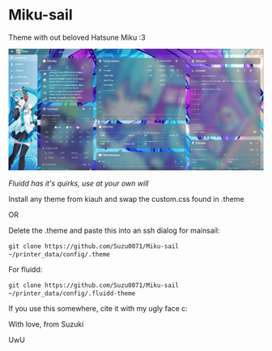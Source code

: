 # Miku-sail

Theme with out beloved Hatsune Miku :3

<img src="./screenshot.png">

*Fluidd has it's quirks, use at your own will*

Install any theme from kiauh and swap the custom.css found in .theme

OR

Delete the .theme and paste this into an ssh dialog for mainsail:
```
git clone https://github.com/Suzu0071/Miku-sail ~/printer_data/config/.theme
```
For fluidd:
```
git clone https://github.com/Suzu0071/Miku-sail ~/printer_data/config/.fluidd-theme
```
If you use this somewhere, cite it with my ugly face c:

With love, from Suzuki

UwU
